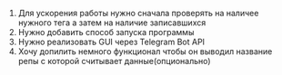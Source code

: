 1. Для ускорения работы нужно сначала проверять на наличее нужного тега а затем на наличие записавшихся
2. Нужно добавить способ запуска программы
3. Нужно реализовать GUI через Telegram Bot API
4. Хочу допилить немного функционал чтобы он выводил название репы с которой считывает данные(опционально)
